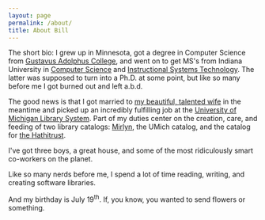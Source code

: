 ```yaml
---
layout: page
permalink: /about/
title: About Bill
---
```


The short bio: I grew up in Minnesota, got a degree in Computer Science from [Gustavus Adolphus College](http://www.gac.edu/), and went on to get MS's from Indiana University in [Computer Science](http://www.cs.indiana.edu/) and [Instructional Systems Technology](http://education.indiana.edu/about/departments/instructional/). The latter was supposed to turn into a Ph.D. at some point, but like so many before me I got burned out and left a.b.d.

The good news is that I got married to [my beautiful, talented wife](http://www.danitbrown.com/) in the meantime and picked up an incredibly fulfilling job at the [University of Michigan Library System](http://www.lib.umich.edu/). Part of my duties center on the creation, care, and feeding of two library catalogs: [Mirlyn](http://mirlyn.lib.umich.edu), the UMich catalog, and the catalog for [the Hathitrust](http://www.hathitrust.org/).

I've got three boys, a great house, and some of the most ridiculously smart co-workers on the planet.

Like so many nerds before me, I spend a lot of time reading, writing, and creating software libraries.

And my birthday is July 19<sup>th</sup>. If, you know, you wanted to send flowers or something.
